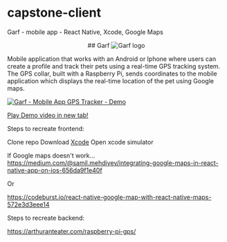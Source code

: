 # capstone-client
Garf - mobile app - React Native, Xcode, Google Maps



<p align="center">
  ## Garf
<img src="https://arthuranteater.com/static/blink3.5c880839.gif" alt="Garf logo">
</p>

Mobile application that works with an Android or Iphone where users can create a profile and track their pets using a real-time GPS tracking system. The GPS collar, built with a Raspberry Pi, sends coordinates to the mobile application which displays the real-time location of the pet using Google maps.


[![Garf - Mobile App GPS Tracker - Demo](https://video-to-markdown.netlify.com/.netlify/functions/image?url=https%3A%2F%2Fwww.youtube.com%2Fwatch%3Fv%3DpujCyFdVZzk)](https://www.youtube.com/watch?v=pujCyFdVZzk "Garf - Mobile App GPS Tracker - Demo")

<a href="https://www.youtube.com/watch?v=pujCyFdVZzk" target="_blank">Play Demo video in new tab!</a>


Steps to recreate frontend:

Clone repo
Download <a href="https://apps.apple.com/us/app/xcode/id497799835?mt=12" target="_blank">Xcode</a>
Open xcode simulator

If Google maps doesn't work...
https://medium.com/@samil.mehdiyev/integrating-google-maps-in-react-native-app-on-ios-656da9f1e40f

Or

https://codeburst.io/react-native-google-map-with-react-native-maps-572e3d3eee14

Steps to recreate backend:

https://arthuranteater.com/raspberry-pi-gps/


